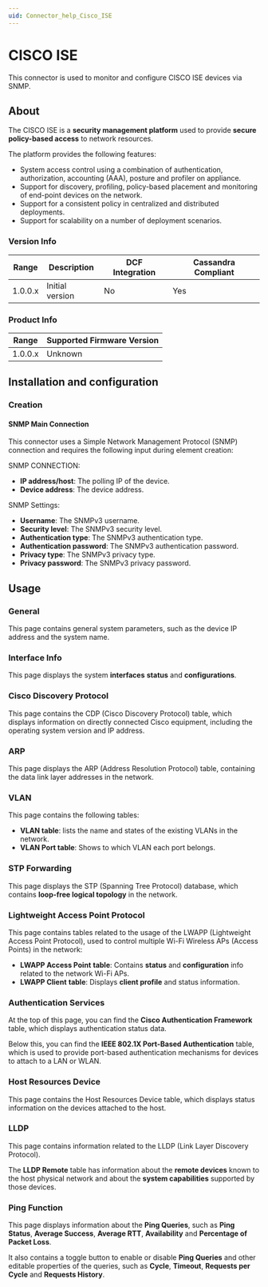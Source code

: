 ```yaml
---
uid: Connector_help_Cisco_ISE
---
```


# CISCO ISE

This connector is used to monitor and configure CISCO ISE devices via SNMP.

## About

The CISCO ISE is a **security management platform** used to provide **secure policy-based access** to network resources.

The platform provides the following features:

- System access control using a combination of authentication, authorization, accounting (AAA), posture and profiler on appliance.
- Support for discovery, profiling, policy-based placement and monitoring of end-point devices on the network.
- Support for a consistent policy in centralized and distributed deployments.
- Support for scalability on a number of deployment scenarios.

### Version Info

| Range | Description | DCF Integration | Cassandra Compliant |
|------------------|-----------------|---------------------|-------------------------|
| 1.0.0.x          | Initial version | No                  | Yes                     |

### Product Info

| Range | Supported Firmware Version |
|------------------|-----------------------------|
| 1.0.0.x          | Unknown                     |

## Installation and configuration

### Creation

#### SNMP Main Connection

This connector uses a Simple Network Management Protocol (SNMP) connection and requires the following input during element creation:

SNMP CONNECTION:

- **IP address/host**: The polling IP of the device.
- **Device address**: The device address.

SNMP Settings:

- **Username**: The SNMPv3 username.
- **Security level**: The SNMPv3 security level.
- **Authentication type**: The SNMPv3 authentication type.
- **Authentication password**: The SNMPv3 authentication password.
- **Privacy type**: The SNMPv3 privacy type.
- **Privacy password**: The SNMPv3 privacy password.

## Usage

### General

This page contains general system parameters, such as the device IP address and the system name.

### Interface Info

This page displays the system **interfaces** **status** and **configurations**.

### Cisco Discovery Protocol

This page contains the CDP (Cisco Discovery Protocol) table, which displays information on directly connected Cisco equipment, including the operating system version and IP address.

### ARP

This page displays the ARP (Address Resolution Protocol) table, containing the data link layer addresses in the network.

### VLAN

This page contains the following tables:

- **VLAN table**: lists the name and states of the existing VLANs in the network.
- **VLAN Port table**: Shows to which VLAN each port belongs.

### STP Forwarding

This page displays the STP (Spanning Tree Protocol) database, which contains **loop-free logical topology** in the network.

### Lightweight Access Point Protocol

This page contains tables related to the usage of the LWAPP (Lightweight Access Point Protocol), used to control multiple Wi-Fi Wireless APs (Access Points) in the network:

- **LWAPP Access Point** **table**: Contains **status** and **configuration** info related to the network Wi-Fi APs.
- **LWAPP Client** **table**: Displays **client profile** and status information.

### Authentication Services

At the top of this page, you can find the **Cisco Authentication Framework** table, which displays authentication status data.

Below this, you can find the **IEEE 802.1X Port-Based Authentication** table, which is used to provide port-based authentication mechanisms for devices to attach to a LAN or WLAN.

### Host Resources Device

This page contains the Host Resources Device table, which displays status information on the devices attached to the host.

### LLDP

This page contains information related to the LLDP (Link Layer Discovery Protocol).

The **LLDP Remote** table has information about the **remote devices** known to the host physical network and about the **system capabilities** supported by those devices.

### Ping Function

This page displays information about the **Ping Queries**, such as **Ping Status**, **Average Success**, **Average RTT**, **Availability** and **Percentage of Packet Loss**.

It also contains a toggle button to enable or disable **Ping Queries** and other editable properties of the queries, such as **Cycle**, **Timeout**, **Requests per Cycle** and **Requests History**.
